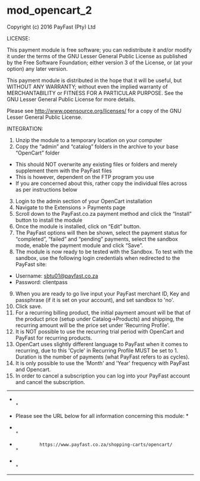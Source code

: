 mod_opencart_2
==============
Copyright (c) 2016 PayFast (Pty) Ltd

LICENSE:

This payment module is free software; you can redistribute it and/or modify
it under the terms of the GNU Lesser General Public License as published
by the Free Software Foundation; either version 3 of the License, or (at
your option) any later version.

This payment module is distributed in the hope that it will be useful, but
WITHOUT ANY WARRANTY; without even the implied warranty of MERCHANTABILITY
or FITNESS FOR A PARTICULAR PURPOSE. See the GNU Lesser General Public
License for more details.

Please see http://www.opensource.org/licenses/ for a copy of the GNU Lesser
General Public License.

INTEGRATION:
1. Unzip the module to a temporary location on your computer
2. Copy the “admin” and “catalog” folders in the archive to your base “OpenCart” folder
- This should NOT overwrite any existing files or folders and merely supplement them with the PayFast files
- This is however, dependent on the FTP program you use
- If you are concerned about this, rather copy the individual files across as per instructions below
3. Login to the admin section of your OpenCart installation
4. Navigate to the Extensions > Payments page
5. Scroll down to the PayFast.co.za payment method and click the “Install” button to install the module
6. Once the module is installed, click on “Edit” button.
7. The PayFast options will then be shown, select the payment status for “completed”, “failed” and “pending” payments, select the sandbox mode, enable the payment module and click “Save”.
8. The module is now ready to be tested with the Sandbox. To test with the sandbox, use the following login credentials when redirected to the PayFast site:
- Username: sbtu01@payfast.co.za
- Password: clientpass
9. When you are ready to go live input your PayFast merchant ID, Key and passphrase (if it is set on your account), and set sandbox to 'no'.
10. Click save.
11. For a recurring billing product, the initial payment amount will be that of the product price (setup under Catalog->Products) and shipping, the recurring amount will be the price set under 'Recurring Profile'.
12. It is NOT possible to use the recurring trial period with OpenCart and PayFast for recurring products.
13. OpenCart uses slightly different language to PayFast when it comes to recurring, due to this 'Cycle' in Recurring Profile MUST be set to 1. Duration is the number of payments (what PayFast refers to as cycles).
14. It is only possible to use the 'Month' and 'Year' frequency with PayFast and Opencart.
15. In order to cancel a subscription you can  log into your PayFast account and cancel the subscription.

******************************************************************************
*                                                                            *
*    Please see the URL below for all information concerning this module:    *
*                                                                            *
*              https://www.payfast.co.za/shopping-carts/opencart/            *
*                                                                            *
******************************************************************************